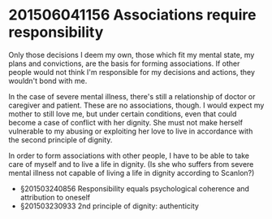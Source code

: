 # 201506041156 Associations require responsibility

Only those decisions I deem my own, those which fit my mental state, my plans and convictions, are the basis for forming associations. If other people would not think I'm responsible for my decisions and actions, they wouldn't bond with me.

In the case of severe mental illness, there's still a relationship of doctor or caregiver and patient. These are no associations, though. I would expect my mother to still love me, but under certain conditions, even that could become a case of conflict with her dignity. She must not make herself vulnerable to my abusing or exploiting her love to live in accordance with the second principle of dignity.

In order to form associations with other people, I have to be able to take care of myself and to live a life in dignity. (Is she who suffers from severe mental illness not capable of living a life in dignity according to Scanlon?)

- §201503240856 Responsibility equals psychological coherence and attribution to oneself
- §201503230933 2nd principle of dignity: authenticity

